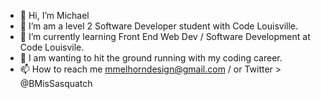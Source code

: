 - 👋 Hi, I’m Michael
- 👀 I’m am a level 2 Software Developer student with Code Louisville.
- 🌱 I’m currently learning Front End Web Dev / Software Development at Code Louisvile.
- 💞️ I am wanting to hit the ground running with my coding career.
- 📫 How to reach me mmelhorndesign@gmail.com / or Twitter > @BMisSasquatch 

<!---
BigMike502/BigMike502 is a ✨ special ✨ repository because its `README.md` (this file) appears on your GitHub profile.
You can click the Preview link to take a look at your changes.
--->
